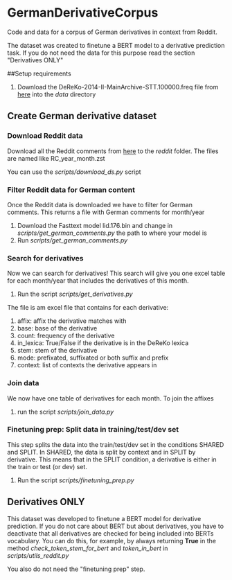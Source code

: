# GermanDerivativeCorpus
Code and data for a corpus of German derivatives in context from Reddit.

The dataset was created to finetune a BERT model to a derivative prediction task. If you do not need the data for this 
purpose read the section "Derivatives ONLY"

##Setup requirements

1. Download the DeReKo-2014-II-MainArchive-STT.100000.freq file from [here](https://www.ids-mannheim.de/digspra/kl/projekte/methoden/derewo/) into the *data* directory

## Create German derivative dataset
### Download Reddit data

Download all the Reddit comments from [here](https://github.com/pushshift/api) to the *reddit* folder.
The files are named like RC_year_month.zst

You can use the *scripts/download_ds.py* script

### Filter Reddit data for German content

Once the Reddit data is downloaded we have to filter for German comments. This returns a file with German comments for 
month/year

1. Download the Fasttext model lid.176.bin and change in *scripts/get_german_comments.py* the path to where your model is
2. Run *scripts/get_german_comments.py*


### Search for derivatives
Now we can search for derivatives! This search will give you one excel table for each month/year that includes the 
derivatives of this month.

1. Run the script *scripts/get_derivatives.py*

The file is am excel file that contains for each derivative:

1. affix:	affix the derivative matches with
2. base:	    base of the derivative
3. count:    frequency of the derivative
4. in_lexica:   True/False if the derivative is in the DeReKo lexica	
5. stem: stem of the derivative
6. mode: prefixated, suffixated or both suffix and prefix
7. context: list of contexts the derivative appears in 


### Join data

We now have one table of derivatives for each month. To join the affixes 

1. run the script *scripts/join_data.py*



### Finetuning prep: Split data in training/test/dev set
This step splits the data into the train/test/dev set in the conditions SHARED and SPLIT.
In SHARED, the data is split by context and in SPLIT by derivative. This means that in the SPLIT condition, a derivative 
is either in the train or test (or dev) set.

1. Run the script *scripts/finetuning_prep.py*


## Derivatives ONLY

This dataset was developed to finetune a BERT model for derivative prediction.
If you do not care about BERT but about derivatives, you have to deactivate that all derivatives are checked for being
included into BERTs vocabulary. You can do this, for example, by always returning **True** in the method
*check_token_stem_for_bert* and *token_in_bert* in *scripts/utils_reddit.py*

You also do not need the "finetuning prep" step.

